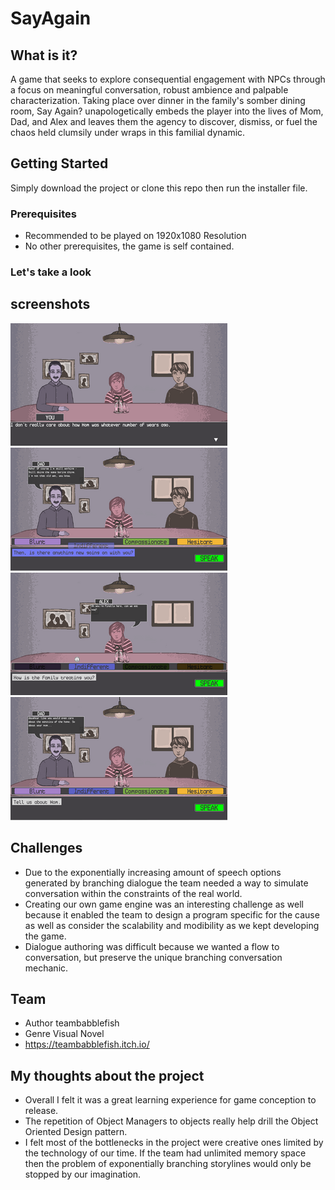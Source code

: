 # SayAgain

## What is it?
A game that seeks to explore consequential engagement with NPCs through a focus on meaningful conversation, robust ambience and palpable characterization. Taking place over dinner in the family's somber dining room, Say Again? unapologetically embeds the player into the lives of Mom, Dad, and Alex and leaves them the agency to discover, dismiss, or fuel the chaos held clumsily under wraps in this familial dynamic.

## Getting Started

Simply download the project or clone this repo then run the installer file.

### Prerequisites

* Recommended to be played on 1920x1080 Resolution 
* No other prerequisites, the game is self contained.


### Let's take a look

## screenshots
![ss1](https://github.com/jwchau/SayAgain/blob/master/Test/Art/ss1.png)
![ss2](https://github.com/jwchau/SayAgain/blob/master/Test/Art/ss2.png)
![ss3](https://github.com/jwchau/SayAgain/blob/master/Test/Art/ss3.png)
![ss4](https://github.com/jwchau/SayAgain/blob/master/Test/Art/ss4.png)

## Challenges

* Due to the exponentially increasing amount of speech options generated by branching dialogue the team needed a way to simulate conversation within the constraints of the real world.
* Creating our own game engine was an interesting challenge as well because it enabled the team to design a program specific for the cause as well as consider the scalability and modibility as we kept developing the game.
* Dialogue authoring was difficult because we wanted a flow to conversation, but preserve the unique branching conversation mechanic.


## Team
* Author teambabblefish
* Genre	Visual Novel
* https://teambabblefish.itch.io/


## My thoughts about the project

* Overall I felt it was a great learning experience for game conception to release.
* The repetition of Object Managers to objects really help drill the Object Oriented Design pattern.
* I felt most of the bottlenecks in the project were creative ones limited by the technology of our time. If the team had unlimited memory space then the problem of exponentially branching storylines would only be stopped by our imagination.


